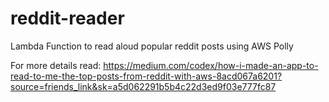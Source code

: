 # reddit-reader
Lambda Function to read aloud popular reddit posts using AWS Polly

For more details read: https://medium.com/codex/how-i-made-an-app-to-read-to-me-the-top-posts-from-reddit-with-aws-8acd067a6201?source=friends_link&sk=a5d062291b5b4c22d3ed9f03e777fc87

